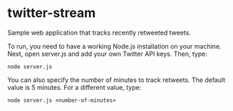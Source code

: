 twitter-stream
==============

Sample web application that tracks recently retweeted tweets.

To run, you need to have a working Node.js installation on your machine. Next, open server.js and add your own Twitter API keys. Then, type:

    node server.js
    
You can also specify the number of minutes to track retweets. The default value is 5 minutes. For a different value, type:

    node server.js <number-of-minutes>
